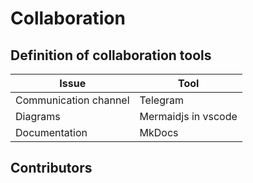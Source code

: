 # Collaboration

## Definition of collaboration tools

| Issue                 | Tool                |
| --------------------- | ------------------- |
| Communication channel | Telegram            |
| Diagrams              | Mermaidjs in vscode |
| Documentation         | MkDocs              |


## Contributors
